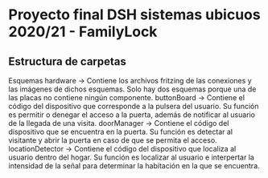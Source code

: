# Proyecto final DSH sistemas ubicuos 2020/21 - FamilyLock

## Estructura de carpetas
Esquemas hardware -> Contiene los archivos fritzing de las conexiones y las imágenes de dichos esquemas. Solo hay dos esquemas porque una de las placas no contiene ningún componente.
buttonBoard -> Contiene el código del dispositivo que corresponde a la pulsera del usuario. Su función es permitir o denegar el acceso a la puerta, además de notificar al usuario de la llegada de una visita.
doorManager -> Contiene el código del dispositivo que se encuentra en la puerta. Su función es detectar al visitante y abrir la puerta en caso de que se permita el acceso.
locationDetector -> Contiene el código del dispositivo que localiza al usuario dentro del hogar. Su función es localizar al usuario e interpertar la intensidad de la señal para determinar la habitación en la que se encuentra.
